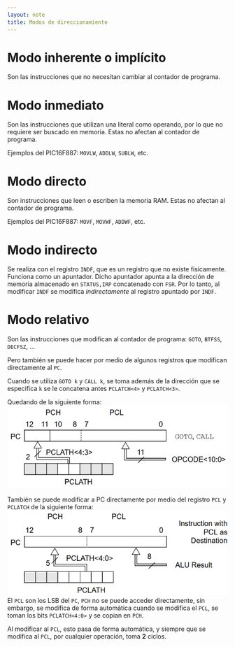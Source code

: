 ```yaml
---
layout: note
title: Modos de direccionamiento
---
```


# Modo inherente o implícito
Son las instrucciones que no necesitan cambiar al contador de programa.

# Modo inmediato
Son las instrucciones que utilizan una literal como operando, por lo que no requiere ser buscado en memoria. Estas no afectan al contador de programa.

Ejemplos del PIC16F887: `MOVLW`, `ADDLW`, `SUBLW`, etc.
# Modo directo
Son instrucciones que leen o escriben la memoria RAM. Estas no afectan al contador de programa.

Ejemplos del PIC16F887: `MOVF`, `MOVWF`, `ADDWF`, etc.
# Modo indirecto
Se realiza con el registro `INDF`, que es un registro que no existe físicamente. Funciona como un apuntador. Dicho apuntador apunta a la dirección de memoria almacenado en `STATUS,IRP` concatenado con `FSR`. Por lo tanto, al modificar `INDF` se modifica *indirectamente* al registro apuntado por `INDF`.

# Modo relativo
Son las instrucciones que modifican al contador de programa: `GOTO`, `BTFSS`, `DECFSZ`, ...

Pero también se puede hacer por medio de algunos registros que modifican directamente al `PC`.

Cuando se utiliza `GOTO k` y `CALL k`, se toma además de la dirección que se especifica `k` se le concatena antes `PCLATCH<4>` y `PCLATCH<3>`.

Quedando de la siguiente forma:
![12f17469a7a95259209ab4f29cc83279.png](../../../../img/e822637c638e4dac91104def60a3f070.png)

También se puede modificar a PC directamente por medio del registro `PCL` y `PCLATCH` de la siguiente forma:
![5630227bc5265fc2e04cab0e8f7d3bf0.png](../../../../img/f00054169a554205bfd81697894595cd.png)
El `PCL` son los LSB del `PC`, `PCH` no se puede acceder directamente, sin embargo, se modifica de forma automática cuando se modifica el `PCL`, se toman los bits `PCLATCH<4:0>` y se copian en `PCH`.

Al modificar al `PCL`, esto pasa de forma automática, y siempre que se modifica al `PCL`, por cualquier operación, toma **2** ciclos.